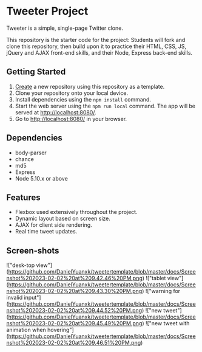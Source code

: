 # Tweeter Project

Tweeter is a simple, single-page Twitter clone.

This repository is the starter code for the project: Students will fork and clone this repository, then build upon it to practice their HTML, CSS, JS, jQuery and AJAX front-end skills, and their Node, Express back-end skills.

## Getting Started

1. [Create](https://docs.github.com/en/repositories/creating-and-managing-repositories/creating-a-repository-from-a-template) a new repository using this repository as a template.
2. Clone your repository onto your local device.
3. Install dependencies using the `npm install` command.
4. Start the web server using the `npm run local` command. The app will be served at <http://localhost:8080/>.
5. Go to <http://localhost:8080/> in your browser.

## Dependencies

- body-parser
- chance
- md5
- Express
- Node 5.10.x or above

## Features

- Flexbox used extensively throughout the project.
- Dynamic layout based on screen size.
- AJAX for client side rendering.
- Real time tweet updates.

## Screen-shots

!["desk-top view"] (https://github.com/DanielYuanxk/tweetertemplate/blob/master/docs/Screenshot%202023-02-02%20at%209.42.46%20PM.png)
!["tablet view"] (https://github.com/DanielYuanxk/tweetertemplate/blob/master/docs/Screenshot%202023-02-02%20at%209.43.30%20PM.png)
!["warning for invalid input"] (https://github.com/DanielYuanxk/tweetertemplate/blob/master/docs/Screenshot%202023-02-02%20at%209.44.52%20PM.png)
!["new tweet"] (https://github.com/DanielYuanxk/tweetertemplate/blob/master/docs/Screenshot%202023-02-02%20at%209.45.49%20PM.png)
!["new tweet with animation when hovering"] (https://github.com/DanielYuanxk/tweetertemplate/blob/master/docs/Screenshot%202023-02-02%20at%209.46.51%20PM.png)
